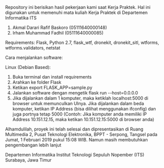 Repository ini berisikan hasil pekerjaan kami saat Kerja Praktek. Hal ini digunakan untuk memenuhi mata kuliah Kerja Praktek di Departemen Informatika ITS

1. Akmal Darari Rafif Baskoro (05111640000148)
2. Irham Muhammad Fadhil (05111640000085)

Requirements: Flask, Python 2.7, flask_wtf, dronekit, dronekit_sitl, wtforms, wtforms.validators, netstat

Cara menjalankan software:

Linux (Debian Based):
1. Buka terminal dan install requirements
2. Arahkan ke folder Flask
3. Ketikan export FLASK_APP=sample.py
4. Jalankan software dengan mengetik flask run --host=0.0.0.0
5. Jika dijalankan dalam 1 komputer, maka ketiklah localhost:5000 di browser untuk memunculkan UInya. Jika dijalankan dalam beda komputer, ketikan IP Address (bisa dilihat menggunakan ifconfig) dan juga portnya tetap 5000 (Contoh: Jika komputer anda memiliki IP Address 10.151.12.15, maka ketikan 10.151.12.15:5000 di browser anda)

Alhamdulilah, proyek ini telah selesai dan dipresentasikan di Ruang Multimedia 2, Pusat Teknologi Elektronika, BPPT - Serpong, Tangsel pada Jumat, 1 Februari 2019 pukul 15:08 WIB. Namun masih membutuhkan pengembangan lebih lanjut

Departemen Informatika
Institut Teknologi Sepuluh Nopember (ITS)
Surabaya, Jawa Timur